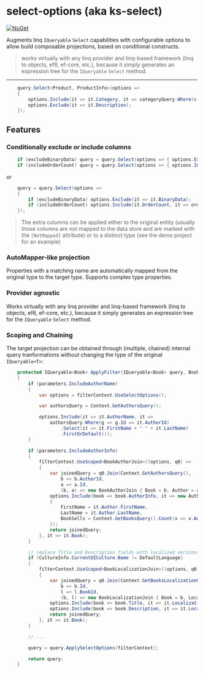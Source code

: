 # select-options (aka ks-select)
[![NuGet](https://img.shields.io/nuget/v/Kapusons.Select?label=NuGet)](https://www.nuget.org/packages/Kapusons.Select)

Augments linq `IQueryable` `Select` capabilities with configurable options to allow build composable projections, based on conditional constructs.
> works virtually with any linq provider and linq-based framework (linq to objects, ef6, ef-core, etc.), because it simply generates an expression tree for the `IQueryable` `Select` method.

---
```csharp
	query.Select<Product, ProductInfo>(options =>
	{
		options.Include(it => it.Category, it => categoryQuery.Where(c => c.Id == it.CategoryId).Select(c => c.Name).FirstOrDefault());
		options.Exclude(it => it.Description);
	});
```

## Features

### Conditionally exclude or include columns
```csharp
	if (excludeBinaryData) query = query.Select(options => { options.Exclude(it => it.BinaryData); });
	if (includeOrderCount) query = query.Select(options => { options.Include(it.OrderCount, it => orderQuery.Count(o => o.ProductId == it.Id)) });
```
or
```csharp
	query = query.Select(options =>
	{
		if (excludeBinaryData) options.Exclude(it => it.BinaryData);
		if (includeOrderCount) options.Include(it.OrderCount, it => orderQuery.Count(o => o.ProductId == it.Id));
	});
```

> The extra columns can be applied either to the original entity (usually those columns are not mapped to the data store and are marked with the `[NotMapped]` attribute)
> or to a distinct type (see the demo project for an example)

### AutoMapper-like projection
Properties with a matching name are automatically mapped from the original type to the target type. Supports complex type properties.

### Provider agnostic
Works virtually with any linq provider and linq-based framework (linq to objects, ef6, ef-core, etc.), because it simply generates an expression tree for the `IQueryable` `Select` method.

### Scoping and Chaining
The target projection can be obtained through (multiple, chained) internal query tranformations without changing the type of the original `IQueryable<T>`:
```csharp
	protected IQueryable<Book> ApplyFilter(IQueryable<Book> query, BookFilter parameters, SelectOptionsContext<Book> filterContext)
	{
		if (parameters.IncludeAuthorName)
		{
			var options = filterContext.UseSelectOptions();

			var authorsQuery = Context.GetAuthorsQuery();

			options.Include(it => it.AuthorName, it =>
				authorsQuery.Where(g => g.Id == it.AuthorId)
					.Select(it => it.FirstName + " " + it.LastName)
					.FirstOrDefault());
		}

		if (parameters.IncludeAuthorInfo)
		{
			filterContext.UseScoped<BookAuthorJoin>((options, q0) =>
			{
				var joinedQuery = q0.Join(Context.GetAuthorsQuery(),
					b => b.AuthorId,
					a => a.Id,
					(b, a) => new BookAuthorJoin { Book = b, Author = a });
				options.Include(book => book.AuthorInfo, it => new AuthorInfo
				{
					FirstName = it.Author.FirstName,
					LastName = it.Author.LastName,
					BookSells = Context.GetBooksQuery().Count(x => x.AuthorId == it.Author.Id),
				});
				return joinedQuery;
			}, it => it.Book);
		}

		// replace Title and Description fields with localized versions from BooksLocalization (demonstrated in the sample project)
		if (CultureInfo.CurrentUICulture.Name != DefaultLanguage)
		{
			filterContext.UseScoped<BookLocalizationJoin>((options, q0) =>
			{
				var joinedQuery = q0.Join(Context.GetBooksLocalizationQuery(),
					b => b.Id,
					l => l.BookId,
					(b, l) => new BookLocalizationJoin { Book = b, Localization = l });
				options.Include(book => book.Title, it => it.Localization.Title);
				options.Include(book => book.Description, it => it.Localization.Description);
				return joinedQuery;
			}, it => it.Book);
		}

		// ...

		query = query.ApplySelectOptions(filterContext);

		return query;
	}
```

